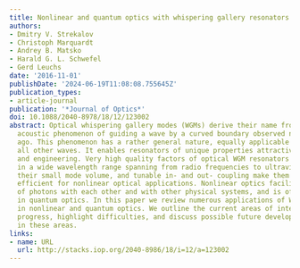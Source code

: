 ```yaml
---
title: Nonlinear and quantum optics with whispering gallery resonators
authors:
- Dmitry V. Strekalov
- Christoph Marquardt
- Andrey B. Matsko
- Harald G. L. Schwefel
- Gerd Leuchs
date: '2016-11-01'
publishDate: '2024-06-19T11:08:08.755645Z'
publication_types:
- article-journal
publication: '*Journal of Optics*'
doi: 10.1088/2040-8978/18/12/123002
abstract: Optical whispering gallery modes (WGMs) derive their name from a famous
  acoustic phenomenon of guiding a wave by a curved boundary observed nearly a century
  ago. This phenomenon has a rather general nature, equally applicable to sound and
  all other waves. It enables resonators of unique properties attractive both in science
  and engineering. Very high quality factors of optical WGM resonators persisting
  in a wide wavelength range spanning from radio frequencies to ultraviolet light,
  their small mode volume, and tunable in- and out- coupling make them exceptionally
  efficient for nonlinear optical applications. Nonlinear optics facilitates interaction
  of photons with each other and with other physical systems, and is of prime importance
  in quantum optics. In this paper we review numerous applications of WGM resonators
  in nonlinear and quantum optics. We outline the current areas of interest, summarize
  progress, highlight difficulties, and discuss possible future development trends
  in these areas.
links:
- name: URL
  url: http://stacks.iop.org/2040-8986/18/i=12/a=123002
---
```

